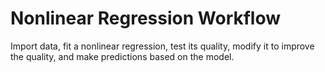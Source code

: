 # **Nonlinear Regression Workflow**

Import data, fit a nonlinear regression, test its quality, modify it to improve the quality, and make predictions based on the model.
